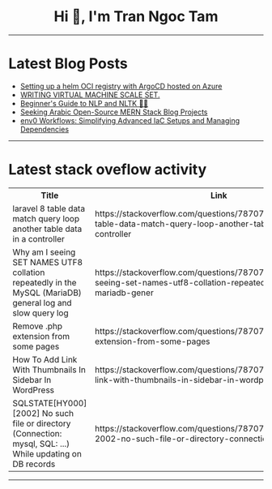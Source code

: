 <h1 align="center">Hi 👋, I'm Tran Ngoc Tam</h1>

---

# Latest Blog Posts 
<!-- BLOG-POST-LIST:START -->
- [Setting up a helm OCI registry with ArgoCD hosted on Azure](https://dev.to/nastaliss/setting-up-a-helm-oci-registry-with-argocd-hosted-on-azure-4idd)
- [WRITING VIRTUAL MACHINE SCALE SET.](https://dev.to/agana_adebayoo_876a06/writing-virtual-machine-scale-set-c6p)
- [Beginner&#39;s Guide to NLP and NLTK 🐍📑](https://dev.to/kammarianand/beginners-guide-to-nlp-and-nltk-433)
- [Seeking Arabic Open-Source MERN Stack Blog Projects](https://dev.to/mrxmaidx/seeking-arabic-open-source-mern-stack-blog-projects-57ho)
- [env0 Workflows: Simplifying Advanced IaC Setups and Managing Dependencies](https://dev.to/env0/env0-workflows-simplifying-advanced-iac-setups-and-managing-dependencies-3080)
<!-- BLOG-POST-LIST:END -->

---

# Latest stack oveflow activity
<table>
  <tr><th>Title</th><th>Link</th></tr>
  <!-- STACKOVERFLOW:START --><tr><td>laravel 8 table data match query loop another table data in a controller</td><td>https://stackoverflow.com/questions/78707747/laravel-8-table-data-match-query-loop-another-table-data-in-a-controller</td></tr><tr><td>Why am I seeing SET NAMES UTF8 collation repeatedly in the MySQL &lpar;MariaDB&rpar; general log and slow query log</td><td>https://stackoverflow.com/questions/78707734/why-am-i-seeing-set-names-utf8-collation-repeatedly-in-the-mysql-mariadb-gener</td></tr><tr><td>Remove .php extension from some pages</td><td>https://stackoverflow.com/questions/78707714/remove-php-extension-from-some-pages</td></tr><tr><td>How To Add Link With Thumbnails In Sidebar In WordPress</td><td>https://stackoverflow.com/questions/78707528/how-to-add-link-with-thumbnails-in-sidebar-in-wordpress</td></tr><tr><td>SQLSTATE[HY000] [2002] No such file or directory &lpar;Connection: mysql, SQL: ...&rpar; While updating on DB records</td><td>https://stackoverflow.com/questions/78707489/sqlstatehy000-2002-no-such-file-or-directory-connection-mysql-sql-w</td></tr><!-- STACKOVERFLOW:END -->
</table>

---


